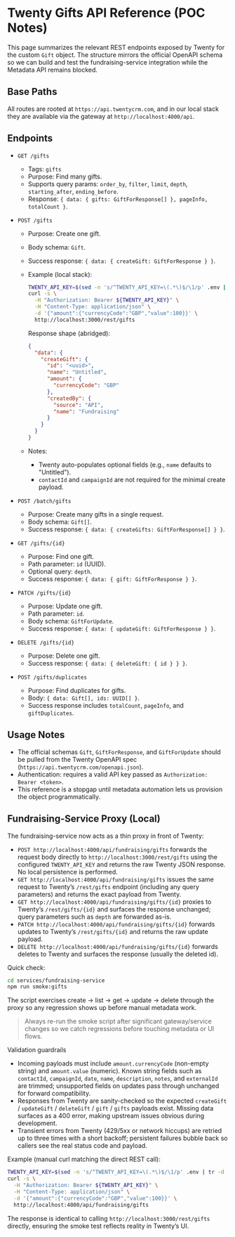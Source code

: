 # Twenty Gifts API Reference (POC Notes)

This page summarizes the relevant REST endpoints exposed by Twenty for the custom `Gift` object. The structure mirrors the official OpenAPI schema so we can build and test the fundraising-service integration while the Metadata API remains blocked.

## Base Paths

All routes are rooted at `https://api.twentycrm.com`, and in our local stack they are available via the gateway at `http://localhost:4000/api`.

## Endpoints

- `GET /gifts`
  - Tags: `gifts`
  - Purpose: Find many gifts.
  - Supports query params: `order_by`, `filter`, `limit`, `depth`, `starting_after`, `ending_before`.
  - Response: `{ data: { gifts: GiftForResponse[] }, pageInfo, totalCount }`.

- `POST /gifts`
  - Purpose: Create one gift.
  - Body schema: `Gift`.
  - Success response: `{ data: { createGift: GiftForResponse } }`.
  - Example (local stack):

    ```bash
    TWENTY_API_KEY=$(sed -n 's/^TWENTY_API_KEY=\(.*\)$/\1/p' .env | tr -d '"')
    curl -s \
      -H "Authorization: Bearer ${TWENTY_API_KEY}" \
      -H "Content-Type: application/json" \
      -d '{"amount":{"currencyCode":"GBP","value":100}}' \
      http://localhost:3000/rest/gifts
    ```

    Response shape (abridged):

    ```json
    {
      "data": {
        "createGift": {
          "id": "<uuid>",
          "name": "Untitled",
          "amount": {
            "currencyCode": "GBP"
          },
          "createdBy": {
            "source": "API",
            "name": "Fundraising"
          }
        }
      }
    }
    ```
  - Notes:
    - Twenty auto-populates optional fields (e.g., `name` defaults to "Untitled").
    - `contactId` and `campaignId` are not required for the minimal create payload.

- `POST /batch/gifts`
  - Purpose: Create many gifts in a single request.
  - Body schema: `Gift[]`.
  - Success response: `{ data: { createGifts: GiftForResponse[] } }`.

- `GET /gifts/{id}`
  - Purpose: Find one gift.
  - Path parameter: `id` (UUID).
  - Optional query: `depth`.
  - Success response: `{ data: { gift: GiftForResponse } }`.

- `PATCH /gifts/{id}`
  - Purpose: Update one gift.
  - Path parameter: `id`.
  - Body schema: `GiftForUpdate`.
  - Success response: `{ data: { updateGift: GiftForResponse } }`.

- `DELETE /gifts/{id}`
  - Purpose: Delete one gift.
  - Success response: `{ data: { deleteGift: { id } } }`.

- `POST /gifts/duplicates`
  - Purpose: Find duplicates for gifts.
  - Body: `{ data: Gift[], ids: UUID[] }`.
  - Success response includes `totalCount`, `pageInfo`, and `giftDuplicates`.

## Usage Notes

- The official schemas `Gift`, `GiftForResponse`, and `GiftForUpdate` should be pulled from the Twenty OpenAPI spec (`https://api.twentycrm.com/openapi.json`).
- Authentication: requires a valid API key passed as `Authorization: Bearer <token>`.
- This reference is a stopgap until metadata automation lets us provision the object programmatically.

## Fundraising-Service Proxy (Local)

The fundraising-service now acts as a thin proxy in front of Twenty:

- `POST http://localhost:4000/api/fundraising/gifts` forwards the request body directly to `http://localhost:3000/rest/gifts` using the configured `TWENTY_API_KEY` and returns the raw Twenty JSON response. No local persistence is performed.
- `GET http://localhost:4000/api/fundraising/gifts` issues the same request to Twenty’s `/rest/gifts` endpoint (including any query parameters) and returns the exact payload from Twenty.
- `GET http://localhost:4000/api/fundraising/gifts/{id}` proxies to Twenty’s `/rest/gifts/{id}` and surfaces the response unchanged; query parameters such as `depth` are forwarded as-is.
- `PATCH http://localhost:4000/api/fundraising/gifts/{id}` forwards updates to Twenty’s `/rest/gifts/{id}` and returns the raw update payload.
- `DELETE http://localhost:4000/api/fundraising/gifts/{id}` forwards deletes to Twenty and surfaces the response (usually the deleted id).

Quick check:

```bash
cd services/fundraising-service
npm run smoke:gifts
```

The script exercises create → list → get → update → delete through the proxy so any regression shows up before manual metadata work.

> Always re-run the smoke script after significant gateway/service changes so we catch regressions before touching metadata or UI flows.

Validation guardrails

- Incoming payloads must include `amount.currencyCode` (non-empty string) and `amount.value` (numeric). Known string fields such as `contactId`, `campaignId`, `date`, `name`, `description`, `notes`, and `externalId` are trimmed; unsupported fields on updates pass through unchanged for forward compatibility.
- Responses from Twenty are sanity-checked so the expected `createGift` / `updateGift` / `deleteGift` / `gift` / `gifts` payloads exist. Missing data surfaces as a 400 error, making upstream issues obvious during development.
- Transient errors from Twenty (429/5xx or network hiccups) are retried up to three times with a short backoff; persistent failures bubble back so callers see the real status code and payload.

Example (manual curl matching the direct REST call):

```bash
TWENTY_API_KEY=$(sed -n 's/^TWENTY_API_KEY=\(.*\)$/\1/p' .env | tr -d '"')
curl -s \
  -H "Authorization: Bearer ${TWENTY_API_KEY}" \
  -H "Content-Type: application/json" \
  -d '{"amount":{"currencyCode":"GBP","value":100}}' \
  http://localhost:4000/api/fundraising/gifts
```

The response is identical to calling `http://localhost:3000/rest/gifts` directly, ensuring the smoke test reflects reality in Twenty’s UI.
